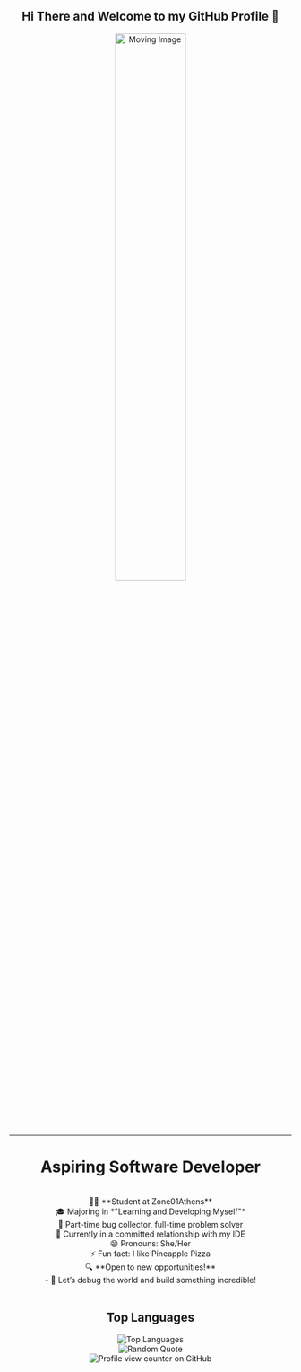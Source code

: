 <div align="center">
  <h2>Hi There and Welcome to my GitHub Profile 👋</h2>
</div>

<div align="center">
  <img src="https://warpdoor.com/content/images/2020/05/ezgif-3-83c95d3d11cd.gif" alt="Moving Image" width="50%">
</div>


---

<div align="center">
  <h1>Aspiring Software Developer</h1>
</div>

<br>

<div align="center">
👨‍💻 **Student at Zone01Athens**  <br>
🎓 Majoring in *"Learning and Developing Myself"* <br>
🐛 Part-time bug collector, full-time problem solver <br>
🚀 Currently in a committed relationship with my IDE <br>
😄 Pronouns: She/Her <br>
⚡ Fun fact: I like Pineapple Pizza <br>
🔍 **Open to new opportunities!**  <br>
   - 💼 Let’s debug the world and build something incredible!  
</div>

<br>

<div align="center">
  <h2>Top Languages</h2>
  <img src="https://github-readme-stats.vercel.app/api/top-langs/?username=RamGeo&layout=compact&theme=radical" alt="Top Languages">
</div>



<div align="center">
  
  <img src="https://readme-jokes.vercel.app/api" alt="Random Quote">
</div>

<div align="center">
  <img src="https://komarev.com/ghpvc/?username=RamGeo" alt="Profile view counter on GitHub">
</div>




